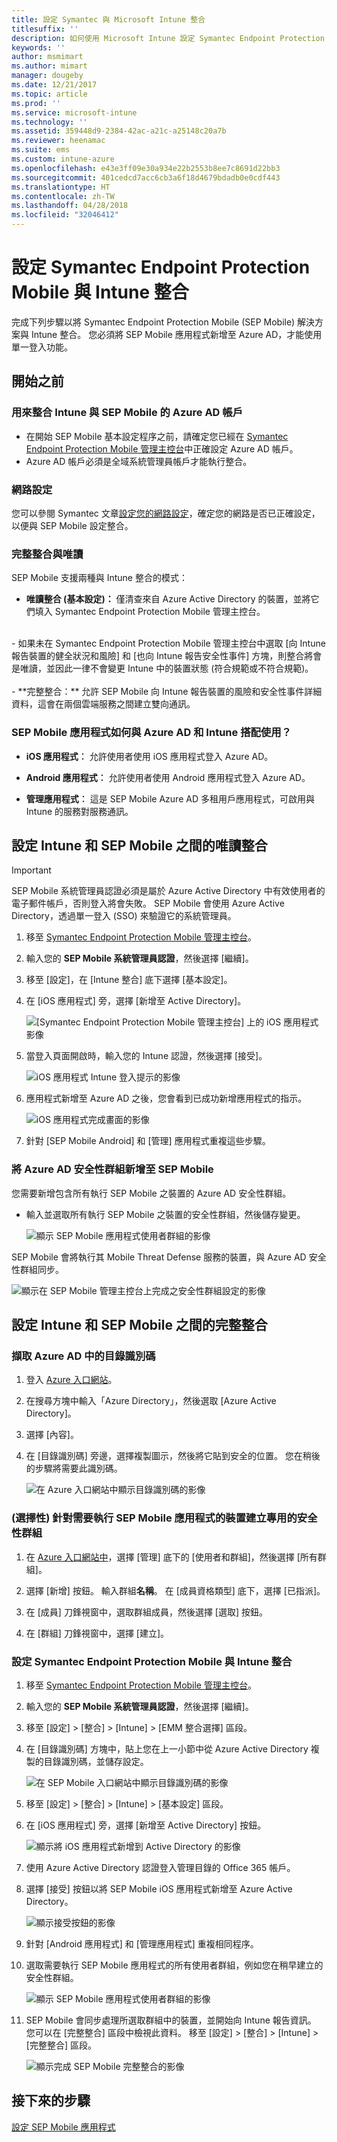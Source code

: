 ```yaml
---
title: 設定 Symantec 與 Microsoft Intune 整合
titlesuffix: ''
description: 如何使用 Microsoft Intune 設定 Symantec Endpoint Protection Mobile 解決方案，來控制行動裝置對公司資源的存取。
keywords: ''
author: msmimart
ms.author: mimart
manager: dougeby
ms.date: 12/21/2017
ms.topic: article
ms.prod: ''
ms.service: microsoft-intune
ms.technology: ''
ms.assetid: 359448d9-2384-42ac-a21c-a25148c20a7b
ms.reviewer: heenamac
ms.suite: ems
ms.custom: intune-azure
ms.openlocfilehash: e43e3ff09e30a934e22b2553b8ee7c8691d22bb3
ms.sourcegitcommit: 401cedcd7acc6cb3a6f18d4679bdadb0e0cdf443
ms.translationtype: HT
ms.contentlocale: zh-TW
ms.lasthandoff: 04/28/2018
ms.locfileid: "32046412"
---
```

# <a name="set-up-symantec-endpoint-protection-mobile-integration-with-intune"></a>設定 Symantec Endpoint Protection Mobile 與 Intune 整合

完成下列步驟以將 Symantec Endpoint Protection Mobile (SEP Mobile) 解決方案與 Intune 整合。 您必須將 SEP Mobile 應用程式新增至 Azure AD，才能使用單一登入功能。

## <a name="before-you-begin"></a>開始之前

### <a name="azure-ad-account-used-to-integrate-intune-and-sep-mobile"></a>用來整合 Intune 與 SEP Mobile 的 Azure AD 帳戶

-   在開始 SEP Mobile 基本設定程序之前，請確定您已經在 [Symantec Endpoint Protection Mobile 管理主控台](https://aad.skycure.com)中正確設定 Azure AD 帳戶。
- Azure AD 帳戶必須是全域系統管理員帳戶才能執行整合。
### <a name="network-setup"></a>網路設定

您可以參閱 Symantec 文章[設定您的網路設定](https://portal.skycure.com/articles/Documentation/Setting-up-your-network-configuration-26-8-2016)，確定您的網路是否已正確設定，以便與 SEP Mobile 設定整合。

### <a name="full-integration-vs-read-only"></a>完整整合與唯讀

SEP Mobile 支援兩種與 Intune 整合的模式：

-   **唯讀整合 (基本設定)：** 僅清查來自 Azure Active Directory 的裝置，並將它們填入 Symantec Endpoint Protection Mobile 管理主控台。
<br>
    -   如果未在 Symantec Endpoint Protection Mobile 管理主控台中選取 [向 Intune 報告裝置的健全狀況和風險] 和 [也向 Intune 報告安全性事件] 方塊，則整合將會是唯讀，並因此一律不會變更 Intune 中的裝置狀態 (符合規範或不符合規範)。
<br></br>
-   **完整整合：** 允許 SEP Mobile 向 Intune 報告裝置的風險和安全性事件詳細資料，這會在兩個雲端服務之間建立雙向通訊。

### <a name="how-are-the-sep-mobile-apps-used-with-azure-ad-and-intune"></a>SEP Mobile 應用程式如何與 Azure AD 和 Intune 搭配使用？

-   **iOS 應用程式︰** 允許使用者使用 iOS 應用程式登入 Azure AD。

-   **Android 應用程式︰** 允許使用者使用 Android 應用程式登入 Azure AD。

-   **管理應用程式︰** 這是 SEP Mobile Azure AD 多租用戶應用程式，可啟用與 Intune 的服務對服務通訊。

## <a name="to-set-up-the-read-only-integration-between-intune-and-sep-mobile"></a>設定 Intune 和 SEP Mobile 之間的唯讀整合

> [!IMPORTANT]
> SEP Mobile 系統管理員認證必須是屬於 Azure Active Directory 中有效使用者的電子郵件帳戶，否則登入將會失敗。 SEP Mobile 會使用 Azure Active Directory，透過單一登入 (SSO) 來驗證它的系統管理員。

1.  移至 [Symantec Endpoint Protection Mobile 管理主控台](https://aad.skycure.com)。

2.  輸入您的 **SEP Mobile 系統管理員認證**，然後選擇 [繼續]。

3.  移至 [設定]，在 [Intune 整合] 底下選擇 [基本設定]。

4.  在 [iOS 應用程式] 旁，選擇 [新增至 Active Directory]。

    ![[Symantec Endpoint Protection Mobile 管理主控台] 上的 iOS 應用程式影像](./media/symantec-portal-basic-add.png)

5.  當登入頁面開啟時，輸入您的 Intune 認證，然後選擇 [接受]。

    ![iOS 應用程式 Intune 登入提示的影像](./media/symantec-portal-basic-accept.png)

6.  應用程式新增至 Azure AD 之後，您會看到已成功新增應用程式的指示。

    ![iOS 應用程式完成畫面的影像](./media/symantec-portal-basic-added.png)

7. 針對 [SEP Mobile Android] 和 [管理] 應用程式重複這些步驟。

### <a name="add-an-azure-ad-security-group-into-sep-mobile"></a>將 Azure AD 安全性群組新增至 SEP Mobile

您需要新增包含所有執行 SEP Mobile 之裝置的 Azure AD 安全性群組。

-  輸入並選取所有執行 SEP Mobile 之裝置的安全性群組，然後儲存變更。

    ![顯示 SEP Mobile 應用程式使用者群組的影像](./media/symantec-portal-basic-groups.png)   

SEP Mobile 會將執行其 Mobile Threat Defense 服務的裝置，與 Azure AD 安全性群組同步。

![顯示在 SEP Mobile 管理主控台上完成之安全性群組設定的影像](./media/symantec-portal-basic-status.png)

## <a name="to-set-up-the-full-integration-between-intune-and-sep-mobile"></a>設定 Intune 和 SEP Mobile 之間的完整整合

### <a name="retrieve-the-directory-id-in-azure-ad"></a>擷取 Azure AD 中的目錄識別碼

1. 登入 [Azure 入口網站](https://portal.azure.com)。

2. 在搜尋方塊中輸入「Azure Directory」，然後選取 [Azure Active Directory]。

3. 選擇 [內容]。

4. 在 [目錄識別碼] 旁邊，選擇複製圖示，然後將它貼到安全的位置。 您在稍後的步驟將需要此識別碼。

    ![在 Azure 入口網站中顯示目錄識別碼的影像](./media/symantec-azure-portal-directory-ID.png)

### <a name="optional-create-a-dedicated-security-group-for-devices-that-need-to-run-the-sep-mobile-apps"></a>(選擇性) 針對需要執行 SEP Mobile 應用程式的裝置建立專用的安全性群組
1. 在 [Azure 入口網站中](https://portal.azure.com)，選擇 [管理] 底下的 [使用者和群組]，然後選擇 [所有群組]。

2. 選擇 [新增] 按鈕。 輸入群組**名稱**。 在 [成員資格類型] 底下，選擇 [已指派]。

3. 在 [成員] 刀鋒視窗中，選取群組成員，然後選擇 [選取] 按鈕。

4. 在 [群組] 刀鋒視窗中，選擇 [建立]。

### <a name="set-up-the-integration-between-symantec-endpoint-protection-mobile-and-intune"></a>設定 Symantec Endpoint Protection Mobile 與 Intune 整合

1.  移至 [Symantec Endpoint Protection Mobile 管理主控台](https://aad.skycure.com)。

2.  輸入您的 **SEP Mobile 系統管理員認證**，然後選擇 [繼續]。

3.  移至 [設定] > [整合] > [Intune] > [EMM 整合選擇] 區段。

4. 在 [目錄識別碼] 方塊中，貼上您在上一小節中從 Azure Active Directory 複製的目錄識別碼，並儲存設定。

    ![在 SEP Mobile 入口網站中顯示目錄識別碼的影像](./media/symantec-portal-directory-ID.png)     

5. 移至 [設定] > [整合] > [Intune] > [基本設定] 區段。

6. 在 [iOS 應用程式] 旁，選擇 [新增至 Active Directory] 按鈕。

    ![顯示將 iOS 應用程式新增到 Active Directory 的影像](./media/symantec-portal-basic-add.png)   

7.  使用 Azure Active Directory 認證登入管理目錄的 Office 365 帳戶。

8.  選擇 [接受] 按鈕以將 SEP Mobile iOS 應用程式新增至 Azure Active Directory。

    ![顯示接受按鈕的影像](./media/symantec-portal-basic-accept.png)     

9.  針對 [Android 應用程式] 和 [管理應用程式] 重複相同程序。

10. 選取需要執行 SEP Mobile 應用程式的所有使用者群組，例如您在稍早建立的安全性群組。

    ![顯示 SEP Mobile 應用程式使用者群組的影像](./media/symantec-portal-basic-groups.png)   

11.  SEP Mobile 會同步處理所選取群組中的裝置，並開始向 Intune 報告資訊。 您可以在 [完整整合] 區段中檢視此資料。 移至 [設定] > [整合] > [Intune] > [完整整合] 區段。

     ![顯示完成 SEP Mobile 完整整合的影像](media/symantec-portal-basic-status.PNG)
## <a name="next-steps"></a>接下來的步驟

[設定 SEP Mobile 應用程式](mtd-apps-ios-app-configuration-policy-add-assign.md)
